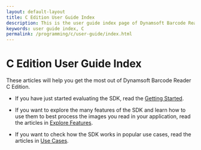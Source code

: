 ```yaml
---
layout: default-layout
title: C Edition User Guide Index
description: This is the user guide index page of Dynamsoft Barcode Reader C Edition.
keywords: user guide index, C
permalink: /programming/c/user-guide/index.html
---
```


# C Edition User Guide Index

These articles will help you get the most out of Dynamsoft Barcode Reader C Edition.

* If you have just started evaluating the SDK, read the [Getting Started](../user-guide.md).

* If you want to explore the many features of the SDK and learn how to use them to best process the images you read in your application, read the articles in [Explore Features](explore-features/index.md).

* If you want to check how the SDK works in popular use cases, read the articles in [Use Cases](use-cases/index.md).

